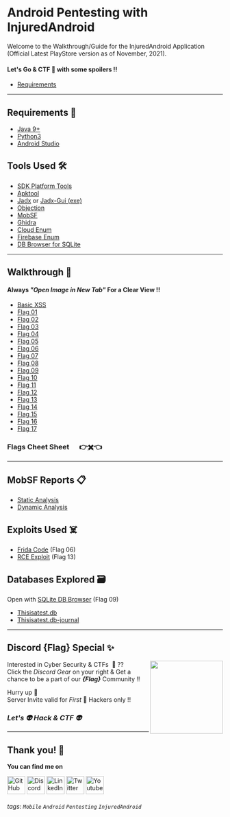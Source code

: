 # Android Pentesting with InjuredAndroid   

Welcome to the Walkthrough/Guide for the InjuredAndroid Application (Official Latest PlayStore version as of November, 2021).
#### Let's Go & CTF 🚩 with some spoilers !!

- [Requirements](../../#requirements-)

---
Requirements 📌
---
- [Java 9+](https://www.oracle.com/java/technologies/downloads/)
- [Python3](https://www.python.org/downloads/)
- [Android Studio](https://developer.android.com/studio)

Tools Used 🛠️
---
- [SDK Platform Tools](https://developer.android.com/studio/releases/platform-tools)
- [Apktool](https://ibotpeaches.github.io/Apktool/install/)
- [Jadx](/Tools_Used/jadx) or [Jadx-Gui (exe)](/Tools_Used/jadx-gui-1.2.0-no-jre-win.exe)
- [Objection](https://github.com/sensepost/objection)
- [MobSF](https://github.com/MobSF/Mobile-Security-Framework-MobSF)
- [Ghidra](https://ghidra-sre.org/)
- [Cloud Enum](/Tools_Used/Enum_Tools/cloud_enum)
- [Firebase Enum](/Tools_Used/Enum_Tools/firebaseEnum)
- [DB Browser for SQLite](https://sqlitebrowser.org/dl/)
---
Walkthrough 🔎 
---
#### Always ***"Open Image in New Tab"*** For a Clear View !!
- [Basic XSS](/IA_Flags/PoC/Basic-XSS.png)
- [Flag 01](/IA_Flags/PoC/Flag-01.png)
- [Flag 02](/IA_Flags/PoC/Flag-02.png)
- [Flag 03](/IA_Flags/PoC/Flag-03.png)
- [Flag 04](/IA_Flags/PoC/Flag-04.png)
- [Flag 05](/IA_Flags/PoC/Flag-05.png)
- [Flag 06](/IA_Flags/PoC/Flag-06.png)
- [Flag 07](/IA_Flags/PoC/Flag-07.png)
- [Flag 08](/IA_Flags/PoC/Flag-08.png)
- [Flag 09](/IA_Flags/PoC/Flag-09.png)
- [Flag 10](/IA_Flags/PoC/Flag-10.png)
- [Flag 11](/IA_Flags/PoC/Flag-11.png)
- [Flag 12](/IA_Flags/PoC/Flag-12.png)
- [Flag 13](/IA_Flags/PoC/Flag-13.png)
- [Flag 14](/IA_Flags/PoC/Flag-14.png)
- [Flag 15](/IA_Flags/PoC/Flag-15.png)
- [Flag 16](/IA_Flags/PoC/Flag-16.png)
- [Flag 17](/IA_Flags/PoC/Flag-17.png)

### Flags Cheet Sheet &nbsp;&nbsp;&nbsp;&nbsp;&nbsp;👉[✖️](IA_Flags/Flags.md)👈
---
MobSF Reports 📋
---
- [Static Analysis](/IA_Flags/MobSF_StaticReport.pdf)
- [Dynamic Analysis](/IA_Flags/MobSF_DynamicReport.pdf)

Exploits Used ☠️
---
- [Frida Code](/IA_Flags/Frida_Payload_Script.txt) (Flag 06)
- [RCE Exploit](IA_Flags/rce_exploit.txt) (Flag 13)

Databases Explored 🗃️  
---
Open with [SQLite DB Browser](https://sqlitebrowser.org/dl/) (Flag 09)
- [Thisisatest.db](/databases/Thisisatest.db)
- [Thisisatest.db-journal](/databases/Thisisatest.db-journal)
---
Discord **{Flag}** Special ✨
---
Interested in Cyber Security & CTFs &nbsp;🚩 ?? [<img align="right" width="170px" src="https://img.icons8.com/bubbles/200/000000/discord-logo.png"/>][Invite]<br>
Click the *Discord Gear* on your right & Get a chance to be a part of our ***{Flag}*** Community !!<br>

Hurry up 🏃<br>
Server Invite valid for *First* 💯 Hackers only !!<br> 
### *Let's 👽 Hack & CTF 👽*
---
Thank you! 🐑 
---
**You can find me on**

[<img align="middle" alt="GitHub" width="42px" src="https://img.icons8.com/color/48/000000/github-2.png"/>][GitHub]
[<img align="middle" alt="Discord" width="42px" src="https://img.icons8.com/color/96/000000/discord-new-logo.png"/>][Discord]
[<img align="middle" alt="LinkedIn" width="42px" src="https://img.icons8.com/fluent/48/000000/linkedin.png" />][linkedin]
[<img align="middle" alt="Twitter" width="42px" src="https://img.icons8.com/fluent/48/000000/twitter.png" />][twitter]
[<img align="middle" alt="Youtube" width="42px" src="https://img.icons8.com/color/youtube" />][youtube]

[GitHub]: https://github.com/anantkaul
[Discord]: https://discordapp.com/users/4N4N7#8325
[LinkedIn]: https://www.linkedin.com/in/anant-kaul/
[Twitter]: https://twitter.com/AnantKaul
[YouTube]: https://www.youtube.com/channel/UC7bflmCt91Om9HlBZDcTAmw 
[Invite]: https://discord.gg/2S8CHuqphD

###### tags: `Mobile` `Android` `Pentesting` `InjuredAndroid`
